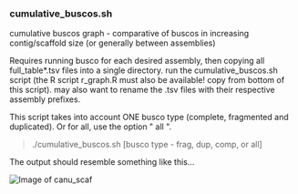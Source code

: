 ### cumulative_buscos.sh

cumulative buscos graph - comparative of buscos in increasing contig/scaffold size (or generally between assemblies)

Requires running busco for each desired assembly, then copying all full_table*.tsv files into a single directory.
run the cumulative_buscos.sh script (the R script r_graph.R must also be available! copy from bottom of this script).
may also want to rename the  .tsv files with their respective assembly prefixes.

This script takes into account ONE busco type (complete, fragmented and duplicated). Or for all, use the option " all ".

 >  ./cumulative_buscos.sh [busco type - frag, dup, comp, or all]

The output should resemble something like this...

![Image of canu_scaf](https://github.com/hlmwhite/PhD_scripts/blob/master/canu_scaf.png)
